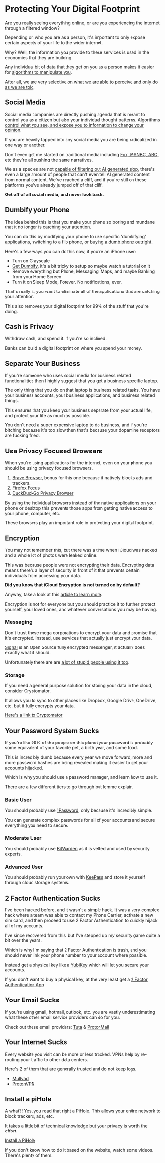 # Protecting Your Digital Footprint

Are you really seeing everything online, or are you experiencing the internet through a filtered window?

Depending on who you are as a person, it's important to only expose certain aspects of your life to the wider internet.

Why? Well, the information you provide to these services is used in the economies that they are building.

Any individual bit of data that they get on you as a person makes it easier for [algorithms to manipulate you](https://en.wikipedia.org/wiki/Alt-right_pipeline).

After all, we are very [selective on what we are able to perceive and only do as we are told](https://osheenjain.medium.com/science-of-selective-attention-how-we-filter-information-and-why-it-matters-644582c9e844).

## Social Media

Social media companies are directly pushing agenda that is meant to control you as a citizen but also your individual thought patterns. Algorithms [control what you see, and expose you to information to change your opinion](https://www.reddit.com/r/TikTokCringe/comments/1d14916/apparently_different_comments_show_up_on_videos/).

If you are heavily tapped into any social media you are being radicalized in one way or another.

Don't even get me started on traditional media including [Fox, MSNBC, ABC, etc](https://www.youtube.com/watch?v=_fHfgU8oMSo) they're all pushing the same narratives.

We as a species are not [capable of filtering out AI generated slop](https://www.npr.org/2024/05/14/1251072726/ai-spam-images-facebook-linkedin-threads-meta), there's even a large amount of people that can't even tell AI generated content from normal content. We've reached a cliff, and if you're still on these platforms you've already jumped off of that cliff.

**Get off of all social media, and never look back.**

## Dumbify your Phone

The idea behind this is that you make your phone so boring and mundane that it no longer is catching your attention.

You can do this by modifying your phone to use specific 'dumbifying' applications, switching to a flip phone, or [buying a dumb phone outright](https://www.thelightphone.com/lightiii?ref=mgywzdc&tm_page=best-dumbphones).

Here's a few ways you can do this now, if you're an iPhone user:

- Turn on Grayscale
- [Get Dumbify](https://dumbifyapp.com/), it's a bit tricky to setup so maybe watch a tutorial on it
- Remove everything but Phone, Messaging, Maps, and maybe Banking from your Home Screen
- Turn it on Sleep Mode, Forever. No notifications, ever.

That's really it, you want to eliminate all of the applications that are catching your attention.

This also removes your digital footprint for 99% of the stuff that you're doing.

## Cash is Privacy

Withdraw cash, and spend it. If you're so inclined.

Banks can build a digital footprint on where you spend your money.

## Separate Your Business

If you're someone who uses social media for business related functionalities then I highly suggest that you get a business specific laptop.

The only thing that you do on that laptop is business related tasks. You have your business accounts, your business applications, and business related things.

This ensures that you keep your business separate from your actual life, and protect your life as much as possible.

You don't need a super expensive laptop to do business, and if you're bitching because it's too slow then that's because your dopamine receptors are fucking fried.

## Use Privacy Focused Browsers

When you're using applications for the internet, even on your phone you should be using privacy focused browsers.

1. [Brave Browser](https://brave.com/), bonus for this one because it natively blocks ads and trackers.
2. [Firefox Focus](https://www.mozilla.org/en-US/firefox/browsers/mobile/focus/)
3. [DuckDuckGo Privacy Browser](https://duckduckgo.com)

By using the individual browsers instead of the native applications on your phone or desktop this prevents those apps from getting native access to your phone, computer, etc.

These browsers play an important role in protecting your digital footprint.

## Encryption

You may not remember this, but there was a time when iCloud was hacked and a whole lot of photos were leaked online.

This was because people were not encrypting their data. Encrypting data means there's a layer of security in front of it that prevents certain individuals from accessing your data.

**Did you know that iCloud Encryption is not turned on by default?**

Anyway, take a look at this [article to learn more](https://support.apple.com/en-us/102651).

Encryption is not for everyone but you should practice it to further protect yourself, your loved ones, and whatever conversations you may be having.

### Messaging

Don't trust these mega corporations to encrypt your data and promise that it's encrypted. Instead, use services that actually just encrypt your data.

[Signal](https://signal.org/) is an Open Source fully encrypted messenger, it actually does exactly what it should. 

Unfortunately there are are [a lot of stupid people using it too](https://www.npr.org/2025/03/25/nx-s1-5339753/signal-war-plan-breach-security-experts).

### Storage

If you need a general purpose solution for storing your data in the cloud, consider Cryptomator.

It allows you to sync to other places like Dropbox, Google Drive, OneDrive, etc. but it fully encrypts your data.

[Here's a link to Cryptomator](https://cryptomator.org/)

## Your Password System Sucks

If you're like 99% of the people on this planet your password is probably some equivalent of your favorite pet, a birth year, and some food.

This is incredibly dumb because every year we move forward, more and more password hashes are being revealed making it easier to get your accounts hijacked.

Which is why you should use a password manager, and learn how to use it.

There are a few different tiers to go through but lemme explain.

### Basic User

You should probably use [1Password](https://1password.com/), only because it's incredibly simple.

You can generate complex passwords for all of your accounts and secure everything you need to secure.

### Moderate User

You should probably use [BitWarden](https://bitwarden.com/) as it is vetted and used by security experts.

### Advanced User

You should probably run your own with [KeePass](https://keepass.info/) and store it yourself through cloud storage systems.

## 2 Factor Authentication Sucks

I've been hacked before, and it wasn't a simple hack. It was a very complex hack where a team was able to contact my Phone Carrier, activate a new sim card, and then proceed to use 2 Factor Authentication to quickly hijack all of my accounts.

I've since recovered from this, but I've stepped up my security game quite a bit over the years.

Which is why I'm saying that 2 Factor Authentication is trash, and you should never link your phone number to your account where possible.

Instead get a physical key like a [YubiKey](https://www.yubico.com/) which will let you secure your accounts.

If you don't want to buy a physical key, at the very least get a [2 Factor Authentication App](http://2fas.com/)

## Your Email Sucks

If you're using gmail, hotmail, outlook, etc. you are vastly underestimating what these other email service providers can do for you.

Check out these email providers: [Tuta](https://tuta.com/) & [ProtonMail](https://protonmail.com/)

## Your Internet Sucks

Every website you visit can be more or less tracked. VPNs help by re-routing your traffic to other data centers.

Here's 2 of them that are generally trusted and do not keep logs.

- [Mullvad](https://mullvad.net/en)
- [ProtonVPN](https://protonvpn.com/)

## Install a piHole

A what?! Yes, you read that right a PiHole. This allows your entire network to block trackers, ads, etc.

It takes a little bit of technical knowledge but your privacy is worth the effort.

[Install a PiHole](https://pi-hole.net/)

If you don't know how to do it based on the website, watch some videos. There's plenty of them.

